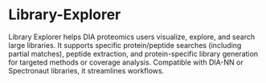 # Library-Explorer
Library Explorer helps DIA proteomics users visualize, explore, and search large libraries. It supports specific protein/peptide searches (including partial matches), peptide extraction, and protein-specific library generation for targeted methods or coverage analysis. Compatible with DIA-NN or Spectronaut libraries, it streamlines workflows.
